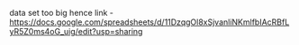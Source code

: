 data set too big hence link - https://docs.google.com/spreadsheets/d/11DzqgOl8xSjvanliNKmlfbIAcRBfLyR5Z0ms4oG_uig/edit?usp=sharing
